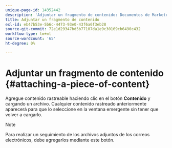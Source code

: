 ```yaml
---
unique-page-id: 14352442
description: 'Adjuntar un fragmento de contenido: Documentos de Marketo: Documentación del producto'
title: Adjuntar un fragmento de contenido
exl-id: eb47b53e-5b6c-4473-93e0-43f6a6f3eb28
source-git-commit: 72e1d29347bd5b77107da1e9c30169cb6490c432
workflow-type: tm+mt
source-wordcount: '65'
ht-degree: 0%

---
```


# Adjuntar un fragmento de contenido {#attaching-a-piece-of-content}

Agregue contenido rastreable haciendo clic en el botón **Contenido** y cargando un archivo. Cualquier contenido rastreado anteriormente aparecerá para que lo seleccione en la ventana emergente sin tener que volver a cargarlo.

>[!NOTE]
>
>Para realizar un seguimiento de los archivos adjuntos de los correos electrónicos, debe agregarlos mediante este botón.
